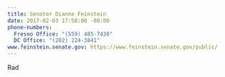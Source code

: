 ```yaml
---
title: Senator Dianne Feinstein
date: 2017-02-03 17:58:00 -08:00
phone-numbers:
  Fresno Office: "(559) 485-7430"
  DC Office: "(202) 224-3841"
www.feinstein.senate.gov: https://www.feinstein.senate.gov/public/
---
```


Rad
